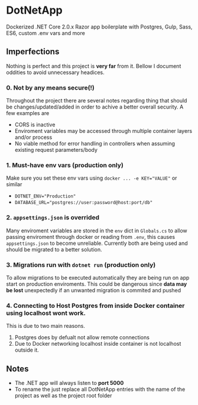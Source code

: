 # DotNetApp

Dockerized .NET Core 2.0.x Razor app boilerplate with Postgres, Gulp, Sass, ES6, custom .env vars and more

## Imperfections

Nothing is perfect and this project is **very far** from it. Bellow I document oddities to avoid unnecessary headices.

### 0. Not by any means secure(!)
Throughout the project there are several notes regarding thing that should be changes/updated/added in order to achive a better overall security. A few examples are

* CORS is inactive
* Enviroment variables may be accessed through multiple container layers and/or process
* No viable method for error handling in controllers when assuming existing request parameters/body

### 1. Must-have env vars (production only)
Make sure you set these env vars using `docker ... -e KEY="VALUE"` or similar

* `DOTNET_ENV="Production"`
* `DATABASE_URL="postgres://user:password@host:port/db"`

### 2. `appsettings.json` is overrided

Many enviroment variables are stored in the `env` dict in `Globals.cs` to allow passing enviroment through docker or reading from `.env`, this causes `appsettings.json` to become unreliable. Currently both are being used and should be migrated to a better solution.

### 3. Migrations run with `dotnet run` (production only)
To allow migrations to be executed automatically they are being run on app start on production enviroments. This could be dangerous since **data may be lost** unexpectedly if an unwanted migration is commited and pushed

### 4. Connecting to Host Postgres from inside Docker container using localhost wont work.
This is due to two main reasons.

1. Postgres does by defualt not allow remote connections
2. Due to Docker networking localhost inside container is not localhost outside it.

## Notes

* The .NET app will always listen to **port 5000**
* To rename the just replace all DotNetApp entries with the name of the project as well as the project root folder
